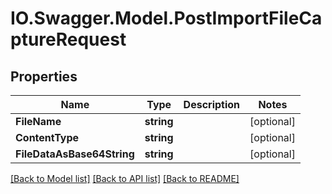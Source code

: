 # IO.Swagger.Model.PostImportFileCaptureRequest
## Properties

Name | Type | Description | Notes
------------ | ------------- | ------------- | -------------
**FileName** | **string** |  | [optional] 
**ContentType** | **string** |  | [optional] 
**FileDataAsBase64String** | **string** |  | [optional] 

[[Back to Model list]](../README.md#documentation-for-models) [[Back to API list]](../README.md#documentation-for-api-endpoints) [[Back to README]](../README.md)

